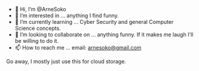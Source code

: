 - 👋 Hi, I’m @ArneSoko
- 👀 I’m interested in ... anything I find funny.
- 🌱 I’m currently learning ... Cyber Security and general Computer Science concepts.
- 💞️ I’m looking to collaborate on ... anything funny. If it makes me laugh I'll be willing to do it.
- 📫 How to reach me ... email: arnesoko@gmail.com

Go away, I mostly just use this for cloud storage. 

<!---
ArneSoko/ArneSoko is a ✨ special ✨ repository because its `README.md` (this file) appears on your GitHub profile.
You can click the Preview link to take a look at your changes.
--->
